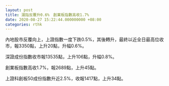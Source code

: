 ```yaml
---
layout: post
title: 滬指反覆升0.6%　創業板指數高收1.7%
date: 2020-08-27 15:22:44.000000000 +08:00
categories: rthk
---
```


內地股市反覆向上，上證指數一度下跌0.5%，其後轉升，最終以近全日最高位收市，報3350點，上升20點，升幅0.6%。

深證成份指數收市報13535點，上升106點，升幅0.8%。

創業板指數高收1.7%，報2689點，上升45點。

上證科創板50成份指數升近2.5%，收報1417點，上升34點。
